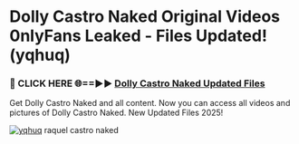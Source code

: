 # Dolly Castro Naked Original Videos 0nlyFans Leaked - Files Updated! (yqhuq)

<h3>🔴 CLICK HERE 🌐==►► <a href="https://tinyurl.com/yckcrads" rel="nofollow">Dolly Castro Naked Updated Files</a></h3>

Get Dolly Castro Naked and all content. Now you can access all videos and pictures of Dolly Castro Naked. New Updated Files 2025!

[![yqhuq](https://i.imgur.com/hpKpOFt.gif)](https://tinyurl.com/yckcrads)
raquel castro naked
